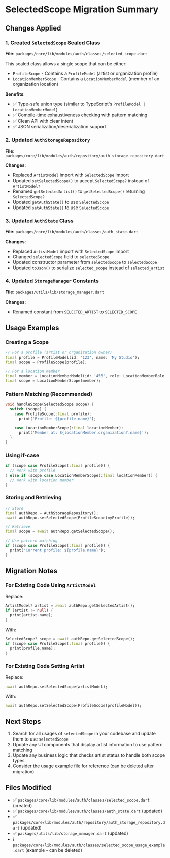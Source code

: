 # SelectedScope Migration Summary

## Changes Applied

### 1. Created `SelectedScope` Sealed Class
**File**: `packages/core/lib/modules/auth/classes/selected_scope.dart`

This sealed class allows a single scope that can be either:
- `ProfileScope` - Contains a `ProfileModel` (artist or organization profile)
- `LocationMemberScope` - Contains a `LocationMemberModel` (member of an organization location)

**Benefits**:
- ✅ Type-safe union type (similar to TypeScript's `ProfileModel | LocationMemberModel`)
- ✅ Compile-time exhaustiveness checking with pattern matching
- ✅ Clean API with clear intent
- ✅ JSON serialization/deserialization support

### 2. Updated `AuthStorageRepository`
**File**: `packages/core/lib/modules/auth/repository/auth_storage_repository.dart`

**Changes**:
- Replaced `ArtistModel` import with `SelectedScope` import
- Updated `setSelectedScope()` to accept `SelectedScope?` instead of `ArtistModel?`
- Renamed `getSelectedArtist()` to `getSelectedScope()` returning `SelectedScope?`
- Updated `getAuthState()` to use `SelectedScope`
- Updated `setAuthState()` to use `SelectedScope`

### 3. Updated `AuthState` Class
**File**: `packages/core/lib/modules/auth/classes/auth_state.dart`

**Changes**:
- Replaced `ArtistModel` import with `SelectedScope` import
- Changed `selectedScope` field to `selectedScope`
- Updated constructor parameter from `selectedScope` to `selectedScope`
- Updated `toJson()` to serialize `selected_scope` instead of `selected_artist`

### 4. Updated `StorageManager` Constants
**File**: `packages/utils/lib/storage_manager.dart`

**Changes**:
- Renamed constant from `SELECTED_ARTIST` to `SELECTED_SCOPE`

## Usage Examples

### Creating a Scope

```dart
// For a profile (artist or organization owner)
final profile = ProfileModel(id: '123', name: 'My Studio');
final scope = ProfileScope(profile);

// For a location member
final member = LocationMemberModel(id: '456', role: LocationMemberRole.manager);
final scope = LocationMemberScope(member);
```

### Pattern Matching (Recommended)

```dart
void handleScope(SelectedScope scope) {
  switch (scope) {
    case ProfileScope(:final profile):
      print('Profile: ${profile.name}');
      
    case LocationMemberScope(:final locationMember):
      print('Member at: ${locationMember.organization?.name}');
  }
}
```

### Using if-case

```dart
if (scope case ProfileScope(:final profile)) {
  // Work with profile
} else if (scope case LocationMemberScope(:final locationMember)) {
  // Work with location member
}
```

### Storing and Retrieving

```dart
// Store
final authRepo = AuthStorageRepository();
await authRepo.setSelectedScope(ProfileScope(myProfile));

// Retrieve
final scope = await authRepo.getSelectedScope();

// Use pattern matching
if (scope case ProfileScope(:final profile)) {
  print('Current profile: ${profile.name}');
}
```

## Migration Notes

### For Existing Code Using `ArtistModel`

Replace:
```dart
ArtistModel? artist = await authRepo.getSelectedArtist();
if (artist != null) {
  print(artist.name);
}
```

With:
```dart
SelectedScope? scope = await authRepo.getSelectedScope();
if (scope case ProfileScope(:final profile)) {
  print(profile.name);
}
```

### For Existing Code Setting Artist

Replace:
```dart
await authRepo.setSelectedScope(artistModel);
```

With:
```dart
await authRepo.setSelectedScope(ProfileScope(profileModel));
```

## Next Steps

1. Search for all usages of `selectedScope` in your codebase and update them to use `selectedScope`
2. Update any UI components that display artist information to use pattern matching
3. Update any business logic that checks artist status to handle both scope types
4. Consider the usage example file for reference (can be deleted after migration)

## Files Modified

- ✅ `packages/core/lib/modules/auth/classes/selected_scope.dart` (created)
- ✅ `packages/core/lib/modules/auth/classes/auth_state.dart` (updated)
- ✅ `packages/core/lib/modules/auth/repository/auth_storage_repository.dart` (updated)
- ✅ `packages/utils/lib/storage_manager.dart` (updated)
- ℹ️ `packages/core/lib/modules/auth/classes/selected_scope_usage_example.dart` (example - can be deleted)
